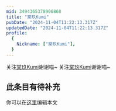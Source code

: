 ```yaml
---
mid: 3494365378906868
title: "棠玖Kumi"
pubDate: "2024-11-04T11:22:13.317Z"
updatedDate: "2024-11-04T11:22:13.317Z"
profile:
  {
    Nickname: ["棠玖Kumi"],
  }
---
```


关注[棠玖Kumi](https://space.bilibili.com/3494365378906868)谢谢喵~ 关注[棠玖Kumi](https://space.bilibili.com/3494365378906868)谢谢喵~

## 此条目有待补充
你可以在[这里](https://github.com/Yuhanawa/VTuber.ICU/edit/master/src/content/v/棠玖Kumi/index.md)编辑本文
